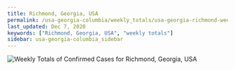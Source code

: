 ```yaml
---
title: Richmond, Georgia, USA
permalink: /usa-georgia-columbia/weekly_totals/usa-georgia-richmond-weekly_totals.html
last_updated: Dec 7, 2020
keywords: ["Richmond, Georgia, USA", "weekly totals"]
sidebar: usa-georgia-columbia_sidebar
---
```


![Weekly Totals of Confirmed Cases for Richmond, Georgia, USA](/covid_tracker/images/graphs/usa-georgia-richmond-weekly_totals_graph.png)
